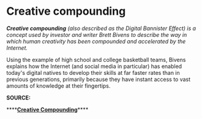 # Creative compounding

_**Creative compounding** \(also described as the Digital Bannister Effect\) is a concept used by investor and writer Brett Bivens to describe the way in which human creativity has been compounded and accelerated by the Internet._ 

Using the example of high school and college basketball teams, Bivens explains how the Internet \(and social media in particular\) has enabled today's digital natives to develop their skills at far faster rates than in previous generations, primarily because they have instant access to vast amounts of knowledge at their fingertips. 

**SOURCE:** 

\*\*\*\*[**Creative Compounding**](https://brettbivens.com/2019/08/30/creative-compounding/)\*\*\*\*

